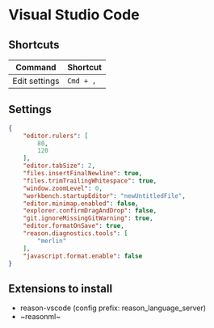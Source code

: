 # Visual Studio Code

## Shortcuts

| **Command** | **Shortcut** |
|----------|----------|
| Edit settings | `Cmd + ,` |

## Settings

```json
{
    "editor.rulers": [
        80,
        120
    ],
    "editor.tabSize": 2,
    "files.insertFinalNewline": true,
    "files.trimTrailingWhitespace": true,
    "window.zoomLevel": 0,
    "workbench.startupEditor": "newUntitledFile",
    "editor.minimap.enabled": false,
    "explorer.confirmDragAndDrop": false,
    "git.ignoreMissingGitWarning": true,
    "editor.formatOnSave": true,
    "reason.diagnostics.tools": [
        "merlin"
    ],
    "javascript.format.enable": false
}
```

## Extensions to install

- reason-vscode (config prefix: reason_language_server)
- ~reasonml~

